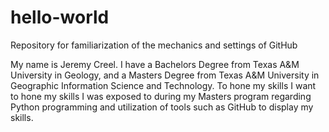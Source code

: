 # hello-world
Repository for familiarization of the mechanics and settings of GitHub

My name is Jeremy Creel. I have a Bachelors Degree from Texas A&M University in Geology, and a Masters Degree from Texas A&M University in Geographic Information Science and Technology. To hone my skills I want to hone my skills I was exposed to during my Masters program regarding Python programming and utilization of tools such as GitHub to display my skills.

